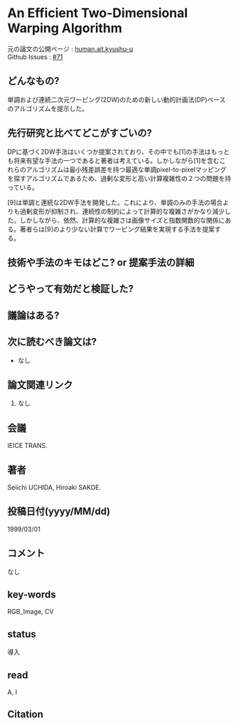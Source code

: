 # An Efficient Two-Dimensional Warping Algorithm

元の論文の公開ページ : [human.ait.kyushu-u](http://human.ait.kyushu-u.ac.jp/~uchida/Papers/e82-d_3_693.pdf)  
Github Issues : [#71](https://github.com/Obarads/obarads.github.io/issues/71)

## どんなもの?
単調および連続二次元ワーピング(2DW)のための新しい動的計画法(DP)ベースのアルゴリズムを提示した。

## 先行研究と比べてどこがすごいの?
DPに基づく2DW手法はいくつか提案されており、その中でも[1]の手法はもっとも将来有望な手法の一つであると著者は考えている。しかしながら[1]を含むこれらのアルゴリズムは最小残差誤差を持つ最適な単調pixel-to-pixelマッピングを探すアルゴリズムであるため、過剰な変形と高い計算複雑性の２つの問題を持っている。

[9]は単調と連続な2DW手法を開発した。これにより、単調のみの手法の場合よりも過剰変形が抑制され、連続性の制約によって計算的な複雑さがかなり減少した。しかしながら、依然、計算的な複雑さは画像サイズと指数関数的な関係にある。著者らは[9]のより少ない計算でワーピング結果を実現する手法を提案する。

## 技術や手法のキモはどこ? or 提案手法の詳細

## どうやって有効だと検証した?

## 議論はある?

## 次に読むべき論文は?
- なし

## 論文関連リンク
1. なし

## 会議
IEICE TRANS.

## 著者
Seiichi UCHIDA, Hiroaki SAKOE.

## 投稿日付(yyyy/MM/dd)
1999/03/01

## コメント
なし

## key-words
RGB_Image, CV

## status
導入

## read
A, I

## Citation
